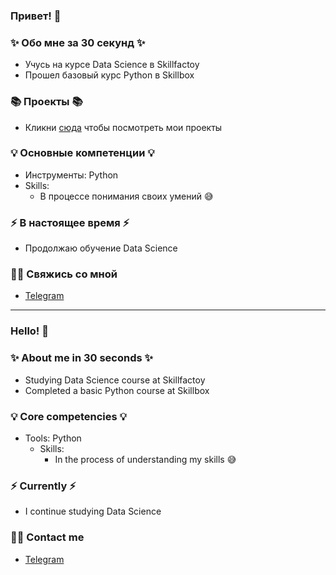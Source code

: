 ### Привет! 👋

### ✨ Обо мне за 30 секунд ✨ 
* Учусь на курсе Data Science в Skillfactoy
* Прошел базовый курс Python в Skillbox 

### 📚 Проекты 📚

* Кликни [сюда](https://github.com/kurezu/sf_data_science) чтобы посмотреть мои проекты

### 💡 Основные компетенции 💡
- Инструменты: Python
- Skills: 
    * В процессе понимания своих умений :sweat_smile:

### ⚡️ В настоящее время ⚡️
- Продолжаю обучение Data Science 

### 🙌🏻 Свяжись со мной
- [Telegram](https://t.me/KlezZz)

---

### Hello! 👋

### ✨ About me in 30 seconds ✨ 
* Studying Data Science course at Skillfactoy
* Completed a basic Python course at Skillbox

### 💡 Core competencies 💡
- Tools: Python
  - Skills:
    * In the process of understanding my skills :sweat_smile:

### ⚡️ Currently ⚡️
- I continue studying Data Science

### 🙌🏻 Contact me
- [Telegram](https://t.me/KlezZz)
